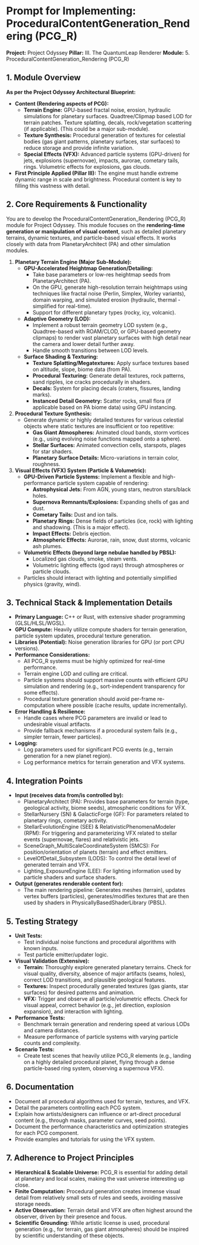 ﻿# Prompt for Implementing: ProceduralContentGeneration_Rendering (PCG_R)

**Project:** Project Odyssey
**Pillar:** III. The QuantumLeap Renderer
**Module:** 5. ProceduralContentGeneration_Rendering (PCG_R)

## 1. Module Overview

**As per the Project Odyssey Architectural Blueprint:**

* **Content (Rendering aspects of PCG):**
    * **Terrain Engine:** GPU-based fractal noise, erosion, hydraulic simulations for planetary surfaces. Quadtree/Clipmap based LOD for terrain patches. Texture splatting, decals, rock/vegetation scattering (if applicable). (This could be a major sub-module).
    * **Texture Synthesis:** Procedural generation of textures for celestial bodies (gas giant patterns, planetary surfaces, star surfaces) to reduce storage and provide infinite variation.
    * **Special Effects (VFX):** Advanced particle systems (GPU-driven) for jets, explosions (supernovae), impacts, aurorae, cometary tails, rings. Volumetric effects for explosions, gas clouds.
* **First Principle Applied (Pillar III):** The engine must handle extreme dynamic range in scale and brightness. Procedural content is key to filling this vastness with detail.

## 2. Core Requirements & Functionality

You are to develop the ProceduralContentGeneration_Rendering (PCG_R) module for Project Odyssey. This module focuses on the **rendering-time generation or manipulation of visual content**, such as detailed planetary terrains, dynamic textures, and particle-based visual effects. It works closely with data from PlanetaryArchitect (PA) and other simulation modules.

1.  **Planetary Terrain Engine (Major Sub-Module):**
    * **GPU-Accelerated Heightmap Generation/Detailing:**
        * Take base parameters or low-res heightmap seeds from PlanetaryArchitect (PA).
        * On the GPU, generate high-resolution terrain heightmaps using techniques like fractal noise (Perlin, Simplex, Worley variants), domain warping, and simulated erosion (hydraulic, thermal - simplified for real-time).
        * Support for different planetary types (rocky, icy, volcanic).
    * **Adaptive Geometry (LOD):**
        * Implement a robust terrain geometry LOD system (e.g., Quadtree-based with ROAM/CLOD, or GPU-based geometry clipmaps) to render vast planetary surfaces with high detail near the camera and lower detail further away.
        * Handle smooth transitions between LOD levels.
    * **Surface Shading & Texturing:**
        * **Texture Splatting/Megatextures:** Apply surface textures based on altitude, slope, biome data (from PA).
        * **Procedural Texturing:** Generate detail textures, rock patterns, sand ripples, ice cracks procedurally in shaders.
        * **Decals:** System for placing decals (craters, fissures, landing marks).
        * **Instanced Detail Geometry:** Scatter rocks, small flora (if applicable based on PA biome data) using GPU instancing.
2.  **Procedural Texture Synthesis:**
    * Generate dynamic or highly detailed textures for various celestial objects where static textures are insufficient or too repetitive:
        * **Gas Giant Atmospheres:** Animated cloud bands, storm vortices (e.g., using evolving noise functions mapped onto a sphere).
        * **Stellar Surfaces:** Animated convection cells, starspots, plages for star shaders.
        * **Planetary Surface Details:** Micro-variations in terrain color, roughness.
3.  **Visual Effects (VFX) System (Particle & Volumetric):**
    * **GPU-Driven Particle Systems:** Implement a flexible and high-performance particle system capable of rendering:
        * **Astrophysical Jets:** From AGN, young stars, neutron stars/black holes.
        * **Supernova Remnants/Explosions:** Expanding shells of gas and dust.
        * **Cometary Tails:** Dust and ion tails.
        * **Planetary Rings:** Dense fields of particles (ice, rock) with lighting and shadowing. (This is a major effect).
        * **Impact Effects:** Debris ejection.
        * **Atmospheric Effects:** Aurorae, rain, snow, dust storms, volcanic ash plumes.
    * **Volumetric Effects (beyond large nebulae handled by PBSL):**
        * Localized gas clouds, smoke, steam vents.
        * Volumetric lighting effects (god rays) through atmospheres or particle clouds.
    * Particles should interact with lighting and potentially simplified physics (gravity, wind).

## 3. Technical Stack & Implementation Details

* **Primary Language:** C++ or Rust, with extensive shader programming (GLSL/HLSL/WGSL).
* **GPU Compute:** Heavily utilize compute shaders for terrain generation, particle system updates, procedural texture generation.
* **Libraries (Potential):** Noise generation libraries for GPU (or port CPU versions).
* **Performance Considerations:**
    * All PCG_R systems must be highly optimized for real-time performance.
    * Terrain engine LOD and culling are critical.
    * Particle systems should support massive counts with efficient GPU simulation and rendering (e.g., sort-independent transparency for some effects).
    * Procedural texture generation should avoid per-frame re-computation where possible (cache results, update incrementally).
* **Error Handling & Resilience:**
    * Handle cases where PCG parameters are invalid or lead to undesirable visual artifacts.
    * Provide fallback mechanisms if a procedural system fails (e.g., simpler terrain, fewer particles).
* **Logging:**
    * Log parameters used for significant PCG events (e.g., terrain generation for a new planet region).
    * Log performance metrics for terrain generation and VFX systems.

## 4. Integration Points

* **Input (receives data from/is controlled by):**
    * PlanetaryArchitect (PA): Provides base parameters for terrain (type, geological activity, biome seeds), atmospheric conditions for VFX.
    * StellarNursery (SN) & GalacticForge (GF): For parameters related to planetary rings, cometary activity.
    * StellarEvolutionEngine (SEE) & RelativisticPhenomenaModeler (RPM): For triggering and parameterizing VFX related to stellar events (supernovae, flares) and relativistic jets.
    * SceneGraph_MultiScaleCoordinateSystem (SMCS): For position/orientation of planets (terrain) and effect emitters.
    * LevelOfDetail_Subsystem (LODS): To control the detail level of generated terrain and VFX.
    * Lighting_ExposureEngine (LEE): For lighting information used by particle shaders and surface shaders.
* **Output (generates renderable content for):**
    * The main rendering pipeline: Generates meshes (terrain), updates vertex buffers (particles), generates/modifies textures that are then used by shaders in PhysicallyBasedShaderLibrary (PBSL).

## 5. Testing Strategy

* **Unit Tests:**
    * Test individual noise functions and procedural algorithms with known inputs.
    * Test particle emitter/updater logic.
* **Visual Validation (Extensive):**
    * **Terrain:** Thoroughly explore generated planetary terrains. Check for visual quality, diversity, absence of major artifacts (seams, holes), correct LOD transitions, and plausible geological features.
    * **Textures:** Inspect procedurally generated textures (gas giants, star surfaces) for desired patterns and animation.
    * **VFX:** Trigger and observe all particle/volumetric effects. Check for visual appeal, correct behavior (e.g., jet direction, explosion expansion), and interaction with lighting.
* **Performance Tests:**
    * Benchmark terrain generation and rendering speed at various LODs and camera distances.
    * Measure performance of particle systems with varying particle counts and complexity.
* **Scenario Tests:**
    * Create test scenes that heavily utilize PCG_R elements (e.g., landing on a highly detailed procedural planet, flying through a dense particle-based ring system, observing a supernova VFX).

## 6. Documentation

* Document all procedural algorithms used for terrain, textures, and VFX.
* Detail the parameters controlling each PCG system.
* Explain how artists/designers can influence or art-direct procedural content (e.g., through masks, parameter curves, seed points).
* Document the performance characteristics and optimization strategies for each PCG component.
* Provide examples and tutorials for using the VFX system.

## 7. Adherence to Project Principles

* **Hierarchical & Scalable Universe:** PCG_R is essential for adding detail at planetary and local scales, making the vast universe interesting up close.
* **Finite Computation:** Procedural generation creates immense visual detail from relatively small sets of rules and seeds, avoiding massive storage needs.
* **Active Observation:** Terrain detail and VFX are often highest around the observer, driven by their presence and focus.
* **Scientific Grounding:** While artistic license is used, procedural generation (e.g., for terrain, gas giant atmospheres) should be inspired by scientific understanding of these objects.
